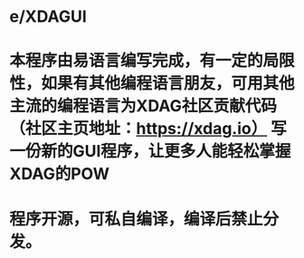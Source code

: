 # e/XDAGUI
# 本程序由易语言编写完成，有一定的局限性，如果有其他编程语言朋友，可用其他主流的编程语言为XDAG社区贡献代码（社区主页地址：https://xdag.io） 写一份新的GUI程序，让更多人能轻松掌握XDAG的POW
# 程序开源，可私自编译，编译后禁止分发。
